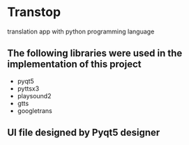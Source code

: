 # Transtop
translation app with python programming language


## The following libraries were used in the implementation of this project
* pyqt5
* pyttsx3
* playsound2
* gtts
* googletrans 

## UI file designed by Pyqt5 designer
